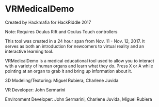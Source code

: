 # VRMedicalDemo

Created by Hackmafia for HackRiddle 2017

Note: Requires Oculus Rift and Oculus Touch controllers

This tool was created in a 24 hour span from Nov. 11 - Nov. 12, 2017. It serves as both an introduction for newcomers to virtual reality and an interactive learning tool. 

VRMedicalDemo is a medical educational tool used to allow you to interact with a variety of human organs and learn what they do. Press X or A while pointing at an organ to grab it and bring up information about it.

3D Modeling/Texturing:
  Miguel Rubiera, 
  Charlene Juvida
  
VR Developer:
  John Sermarini
  
Environment Developer:
  John Sermarini, 
  Charlene Juvida, 
  Miguel Rubiera
  



